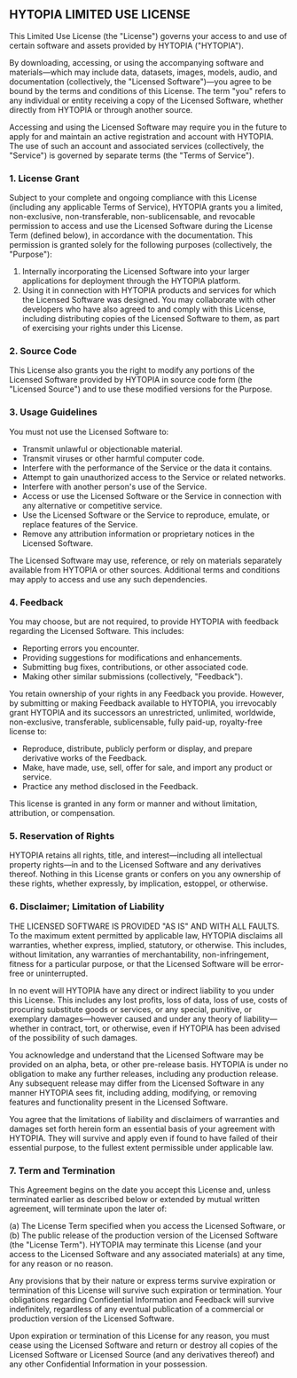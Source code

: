 ## HYTOPIA LIMITED USE LICENSE

This Limited Use License (the "License") governs your access to and use of certain software and assets provided by HYTOPIA ("HYTOPIA").

By downloading, accessing, or using the accompanying software and materials—which may include data, datasets, images, models, audio, and documentation (collectively, the "Licensed Software")—you agree to be bound by the terms and conditions of this License. The term "you" refers to any individual or entity receiving a copy of the Licensed Software, whether directly from HYTOPIA or through another source.

Accessing and using the Licensed Software may require you in the future to apply for and maintain an active registration and account with HYTOPIA. The use of such an account and associated services (collectively, the "Service") is governed by separate terms (the "Terms of Service").

### 1. License Grant
Subject to your complete and ongoing compliance with this License (including any applicable Terms of Service), HYTOPIA grants you a limited, non-exclusive, non-transferable, non-sublicensable, and revocable permission to access and use the Licensed Software during the License Term (defined below), in accordance with the documentation. This permission is granted solely for the following purposes (collectively, the "Purpose"):

1. Internally incorporating the Licensed Software into your larger applications for deployment through the HYTOPIA platform.
1. Using it in connection with HYTOPIA products and services for which the Licensed Software was designed.
You may collaborate with other developers who have also agreed to and comply with this License, including distributing copies of the Licensed Software to them, as part of exercising your rights under this License.

### 2. Source Code
This License also grants you the right to modify any portions of the Licensed Software provided by HYTOPIA in source code form (the "Licensed Source") and to use these modified versions for the Purpose.

### 3. Usage Guidelines
You must not use the Licensed Software to:

- Transmit unlawful or objectionable material.
- Transmit viruses or other harmful computer code.
- Interfere with the performance of the Service or the data it contains.
- Attempt to gain unauthorized access to the Service or related networks.
- Interfere with another person's use of the Service.
- Access or use the Licensed Software or the Service in connection with any alternative or competitive service.
- Use the Licensed Software or the Service to reproduce, emulate, or replace features of the Service.
- Remove any attribution information or proprietary notices in the Licensed Software.

The Licensed Software may use, reference, or rely on materials separately available from HYTOPIA or other sources. Additional terms and conditions may apply to access and use any such dependencies.

### 4. Feedback
You may choose, but are not required, to provide HYTOPIA with feedback regarding the Licensed Software. This includes:

- Reporting errors you encounter.
- Providing suggestions for modifications and enhancements.
- Submitting bug fixes, contributions, or other associated code.
- Making other similar submissions (collectively, "Feedback").

You retain ownership of your rights in any Feedback you provide. However, by submitting or making Feedback available to HYTOPIA, you irrevocably grant HYTOPIA and its successors an unrestricted, unlimited, worldwide, non-exclusive, transferable, sublicensable, fully paid-up, royalty-free license to:
- Reproduce, distribute, publicly perform or display, and prepare derivative works of the Feedback.
- Make, have made, use, sell, offer for sale, and import any product or service.
- Practice any method disclosed in the Feedback.

This license is granted in any form or manner and without limitation, attribution, or compensation.

### 5. Reservation of Rights
HYTOPIA retains all rights, title, and interest—including all intellectual property rights—in and to the Licensed Software and any derivatives thereof. Nothing in this License grants or confers on you any ownership of these rights, whether expressly, by implication, estoppel, or otherwise.

### 6. Disclaimer; Limitation of Liability
THE LICENSED SOFTWARE IS PROVIDED "AS IS" AND WITH ALL FAULTS. To the maximum extent permitted by applicable law, HYTOPIA disclaims all warranties, whether express, implied, statutory, or otherwise. This includes, without limitation, any warranties of merchantability, non-infringement, fitness for a particular purpose, or that the Licensed Software will be error-free or uninterrupted.

In no event will HYTOPIA have any direct or indirect liability to you under this License. This includes any lost profits, loss of data, loss of use, costs of procuring substitute goods or services, or any special, punitive, or exemplary damages—however caused and under any theory of liability—whether in contract, tort, or otherwise, even if HYTOPIA has been advised of the possibility of such damages.

You acknowledge and understand that the Licensed Software may be provided on an alpha, beta, or other pre-release basis. HYTOPIA is under no obligation to make any further releases, including any production release. Any subsequent release may differ from the Licensed Software in any manner HYTOPIA sees fit, including adding, modifying, or removing features and functionality present in the Licensed Software.

You agree that the limitations of liability and disclaimers of warranties and damages set forth herein form an essential basis of your agreement with HYTOPIA. They will survive and apply even if found to have failed of their essential purpose, to the fullest extent permissible under applicable law.

### 7. Term and Termination
This Agreement begins on the date you accept this License and, unless terminated earlier as described below or extended by mutual written agreement, will terminate upon the later of:

(a) The License Term specified when you access the Licensed Software, or
(b) The public release of the production version of the Licensed Software (the "License Term").
HYTOPIA may terminate this License (and your access to the Licensed Software and any associated materials) at any time, for any reason or no reason.

Any provisions that by their nature or express terms survive expiration or termination of this License will survive such expiration or termination. Your obligations regarding Confidential Information and Feedback will survive indefinitely, regardless of any eventual publication of a commercial or production version of the Licensed Software.

Upon expiration or termination of this License for any reason, you must cease using the Licensed Software and return or destroy all copies of the Licensed Software or Licensed Source (and any derivatives thereof) and any other Confidential Information in your possession.
